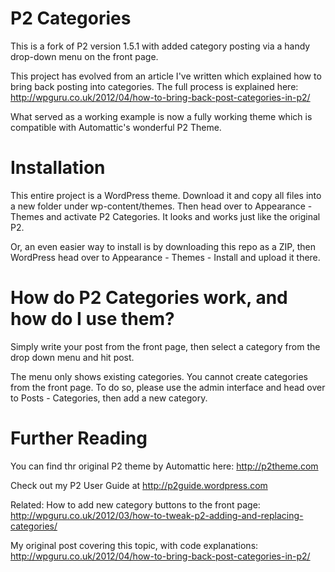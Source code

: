 P2 Categories
=============

This is a fork of P2 version 1.5.1 with added category posting via a handy drop-down menu on the front page. 

This project has evolved from an article I've written which explained how to bring back posting into categories. The full process is explained here: http://wpguru.co.uk/2012/04/how-to-bring-back-post-categories-in-p2/

What served as a working example is now a fully working theme which is compatible with Automattic's wonderful P2 Theme.


Installation
============

This entire project is a WordPress theme. Download it and copy all files into a new folder under wp-content/themes. Then head over to Appearance - Themes and activate P2 Categories. It looks and works just like the original P2.

Or, an even easier way to install is by downloading this repo as a ZIP, then WordPress head over to Appearance - Themes - Install and upload it there.


How do P2 Categories work, and how do I use them?
=================================================

Simply write your post from the front page, then select a category from the drop down menu and hit post. 

The menu only shows existing categories. You cannot create categories from the front page. To do so, please use the admin interface and head over to Posts - Categories, then add a new category.


Further Reading
================

You can find thr original P2 theme by Automattic here:
http://p2theme.com

Check out my P2 User Guide at http://p2guide.wordpress.com

Related: How to add new category buttons to the front page: http://wpguru.co.uk/2012/03/how-to-tweak-p2-adding-and-replacing-categories/

My original post covering this topic, with code explanations: http://wpguru.co.uk/2012/04/how-to-bring-back-post-categories-in-p2/
